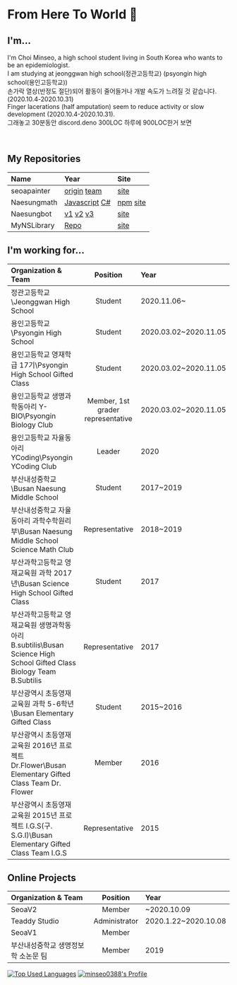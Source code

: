# From Here To World 👋
## I'm...
I'm Choi Minseo, a high school student living in South Korea who wants to be an epidemiologist.\
I am studying at jeonggwan high school(정관고등학교) (psyongin high school(용인고등학교))\
손가락 열상(반정도 절단)되어 활동이 줄어들거나 개발 속도가 느려질 것 같습니다.(2020.10.4-2020.10.31)\
Finger lacerations (half amputation) seem to reduce activity or slow development (2020.10.4-2020.10.31).\
그래놓고 30분동안 discord.deno 300LOC 하루에 900LOC한거 보면

<a href="https://sourcerer.io/minseo0388"><img src="https://img.shields.io/badge/JavaScript-480%20commits-orange.svg" alt=""></a>
<a href="https://sourcerer.io/minseo0388"><img src="https://img.shields.io/badge/HTML-156%20commits-orange.svg" alt=""></a>
<a href="https://sourcerer.io/minseo0388"><img src="https://img.shields.io/badge/DOS Batch-37%20commits-orange.svg" alt=""></a>
<a href="https://sourcerer.io/minseo0388"><img src="https://img.shields.io/badge/C++++-28%20commits-orange.svg" alt=""></a>
<a href="https://sourcerer.io/minseo0388"><img src="https://img.shields.io/badge/TypeScript-12%20commits-orange.svg" alt=""></a>
<a href="https://sourcerer.io/minseo0388"><img src="https://img.shields.io/badge/C++-7%20commits-orange.svg" alt=""></a>

## My Repositories
| Name | Year | Site |
|:-------------------- |:-------- |:-------- |
| seoapainter | [origin](https://github.com/minseo0388/seoapainter) [team](https://github.com/seoaapp/seoapainter) | [site](https://seoa.ga)
| Naesungmath | [Javascript](https://github.com/minseo0388/Naesungmath) [C#](https://github.com/minseo0388/naesungmath-cs) | [npm](https://npmjs.com/package/Naesungmath) [site](https://mynslab.net/naesungmath)
| Naesungbot | [v1](https://github.com/minseo0388/Naesungbot-v1) [v2](https://github.com/minseo0388/Naesungbot-v2) [v3](https://github.com/minseo0388/Naesungbot-v3)| [site](https://github.com/minseo0388/NaesungbotPage)
| MyNSLibrary | [Repo](https://github.com/minseo0388/naesunglibrary) | [site](https://mynslab.net/library)
## I'm working for...
| Organization & Team  | Position | Year                                                                                 |
|:-------------------- |:--------:|:------ |
| 정관고등학교\Jeonggwan High School | Student | 2020.11.06~
| 용인고등학교\Psyongin High School | Student | 2020.03.02~2020.11.05
| 용인고등학교 영재학급 17기\Psyongin High School Gifted Class | Student | 2020.03.02~2020.11.05
| 용인고등학교 생명과학동아리 Y-BIO\Psyongin Biology Club | Member, 1st grader representative | 2020.03.02~2020.11.05
| 용인고등학교 자율동아리 YCoding\Psyongin YCoding Club | Leader | 2020
| 부산내성중학교\Busan Naesung Middle School | Student | 2017~2019
| 부산내성중학교 자율동아리 과학수학원리부\Busan Naesung Middle School Science Math Club | Representative | 2018~2019
| 부산과학고등학교 영재교육원 과학 2017년\Busan Science High School Gifted Class | Student | 2017
| 부산과학고등학교 영재교육원 생명과학동아리 B.subtilis\Busan Science High School Gifted Class Biology Team B.Subtilis | Representative | 2017
| 부산광역시 초등영재교육원 과학 5-6학년\Busan Elementary Gifted Class | Student | 2015~2016
| 부산광역시 초등영재교육원 2016년 프로젝트 Dr.Flower\Busan Elementary Gifted Class Team Dr. Flower | Member | 2016
| 부산광역시 초등영재교육원 2015년 프로젝트 I.G.S(구. S.G.I)\Busan Elementary Gifted Class Team I.G.S | Representative | 2015
## Online Projects
| Organization & Team | Position | Year
|:-------------------- |:--------:|:------ |
| SeoaV2 | Member | ~2020.10.09
| Teaddy Studio | Administrator | 2020.1.22~2020.10.08
| SeoaV1 | Member | 
| 부산내성중학교 생명정보학 소논문 팀 | Member | 2019

[![Top Used Languages](https://github-readme-stats.vercel.app/api/top-langs/?username=minseo0388&hide_border=true)](https://github.com/minseo0388)
[![minseo0388's Profile](https://github-readme-stats.vercel.app/api?username=minseo0388&show_icons=true&hide_border=true)](https://github.com/minseo0388)
